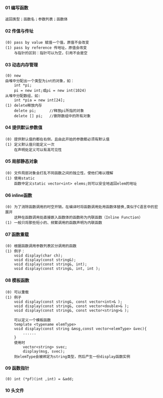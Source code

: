 #### 01 编写函数
    返回类型；函数名；参数列表；函数体

#### 02 传值与传址
    (0) pass by value 赋值一个值，原值不会改变
    (1) pass by reference 传地址，原值会改变
        与指针的区别：指针可以为空，引用不会是空
#### 03 动态内存管理
    (0) new
    由堆中分配出一个类型为int的对象，如： 
        int *pi;
        pi = new int;或pi = new int(1024)
    从堆中分配数组，如: 
        int *pia = new int[24];
    (1) delete释放内存
        delete pi;      //释放pi所指的对象
        delete [] pi;   //删除数组中的所有对象

#### 04 提供默认参数值
    (0) 提供默认值的都在右侧，且由此开始的参数都必须有默认值
    (1) 定义默认值只能定义一次
        在声明处定义可以有高可见性

#### 05 局部静态对象
    (0) 文件局部对象会打乱不同函数之间的独立性，使他们难以理解
    (1) 使用static
        函数中定义static vector<int> elems;则可以安全地返回elem的地址

#### 06 inline函数
    (0) 为了消除函数调用的时空开销，在编译时将函数调用处用函数体替换,类似于C语言中的宏展开
        这种在函数调用处直接嵌入函数体的函数称为内联函数（Inline Function）
    (1) 一般只将那些短小的、频繁调用的函数声明为内联函数

#### 07 函数重载
    (0) 根据函数调用参数列表区分调用的函数
    (1) 例子：
        void display(char ch);
        void display(const string&);
        void display(const string&, int);
        void display(const string&, int, int );

#### 08 模板函数
    (0) 可以重载
    (1) 例子
        void display(const string&, const vector<int>& );
        void display(const string&, const vector<double>& );
        void display(const string&, const vector<string>& );

        可以定义一个模板函数
        template <typename elemType> 
        void display(const string &msg,const vector<elemType> &vec){
            ......
        }
        使用时
            vector<string> svec;
            display(msg, svec);
        则elemType会被绑定为string类型，然后产生一份display函数实例

#### 09 函数指针
    (0) int (*pf)(int ,int) = &add;

#### 10 头文件
    